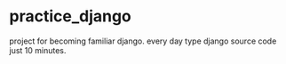 # practice_django

project for becoming familiar django.
every day type django source code just 10 minutes.
